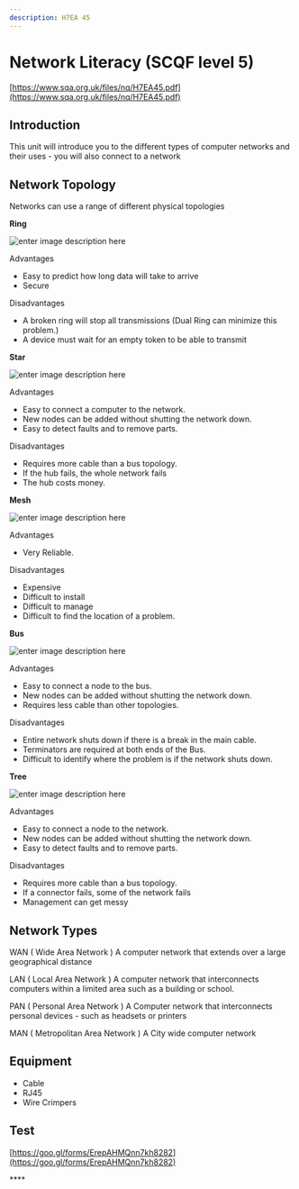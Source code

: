 ```yaml
---
description: H7EA 45
---
```


# Network Literacy \(SCQF level 5\)

[https://www.sqa.org.uk/files/nq/H7EA45.pdf](https://www.sqa.org.uk/files/nq/H7EA45.pdf)

## Introduction

This unit will introduce you to the different types of computer networks and their uses - you will also connect to a network

## **Network Topology** 

Networks can use a range of different physical topologies 

**Ring**  

![enter image description here](https://d2slcw3kip6qmk.cloudfront.net/marketing/pages/chart/examples/networktopologydiagram.svg)



Advantages 

* Easy to predict how long data will take to arrive 
* Secure

Disadvantages 

* A broken ring will stop all transmissions \(Dual Ring can minimize this problem.\)
* A device must wait for an empty token to be able to transmit

**Star** 

![enter image description here](https://d2slcw3kip6qmk.cloudfront.net/marketing/pages/chart/examples/starnetworkdiagram.svg)



Advantages 

* Easy to connect a computer to the network.
* New nodes can be added without shutting the network down.
* Easy to detect faults and to remove parts.

Disadvantages 

* Requires more cable than a bus topology.
* If the hub fails, the whole network fails
* The hub costs money.

**Mesh** 

![enter image description here](https://www.conceptdraw.com/How-To-Guide/picture/Mesh-network-topology-diagram.png)

Advantages 

* Very Reliable.

Disadvantages

* Expensive
* Difficult to install
* Difficult to manage
* Difficult to find the location of a problem.

**Bus**  

![enter image description here](https://d2slcw3kip6qmk.cloudfront.net/marketing/pages/chart/examples/busnetworktopologydiagram.svg)

Advantages

* Easy to connect a node to the bus.
* New nodes can be added without shutting the network down.
* Requires less cable than other topologies.

Disadvantages 

* Entire network shuts down if there is a break in the main cable. 
* Terminators are required at both ends of the Bus.
* Difficult to identify where the problem is if the network shuts down.

**Tree** 

![enter image description here](https://www.studytonight.com/computer-networks/images/Figure9.png)

Advantages

* Easy to connect a node to the network.
* New nodes can be added without shutting the network down.
* Easy to detect faults and to remove parts.

Disadvantages 

* Requires more cable than a bus topology. 
* If a connector fails, some of the network fails 
* Management can get messy

## **Network Types**

WAN \( Wide Area Network \) A computer network that extends over a large geographical distance

LAN \( Local Area Network \) A computer network that interconnects computers within a limited area such as a building or school.

PAN \( Personal Area Network \) A Computer network that interconnects personal devices - such as headsets or printers

MAN \( Metropolitan Area Network \) A City wide computer network

## **Equipment**

* Cable
* RJ45
* Wire Crimpers

## Test

[https://goo.gl/forms/ErepAHMQnn7kh8282](https://goo.gl/forms/ErepAHMQnn7kh8282)

\*\*\*\*

